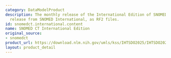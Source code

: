 ```yaml
---
category: DataModelProduct
description: The monthly release of the International Edition of SNOMED CT, the core
  release from SNOMED International, as RF2 files.
id: snomedct.international.content
name: SNOMED CT International Edition
original_source:
- snomedct
product_url: https://download.nlm.nih.gov/umls/kss/IHTSDO2025/IHTSDO20250601/SnomedCT_InternationalRF2_PRODUCTION_20250601T120000Z.zip
layout: product_detail
---
```

